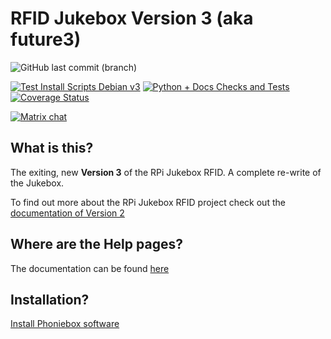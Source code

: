 # RFID Jukebox Version 3 (aka future3)

![GitHub last commit (branch)](https://img.shields.io/github/last-commit/MiczFlor/RPi-Jukebox-RFID/future3/develop)

[![Test Install Scripts Debian v3](https://github.com/MiczFlor/RPi-Jukebox-RFID/actions/workflows/test_docker_debian_v3.yml/badge.svg?branch=future3%2Fdevelop)](https://github.com/MiczFlor/RPi-Jukebox-RFID/actions/workflows/test_docker_debian_v3.yml) [![Python + Docs Checks and Tests](https://github.com/MiczFlor/RPi-Jukebox-RFID/actions/workflows/pythonpackage_future3.yml/badge.svg?branch=future3%2Fdevelop)](https://github.com/MiczFlor/RPi-Jukebox-RFID/actions/workflows/pythonpackage_future3.yml) [![Coverage Status](https://coveralls.io/repos/github/MiczFlor/RPi-Jukebox-RFID/badge.svg?branch=future3/develop)](https://coveralls.io/github/MiczFlor/RPi-Jukebox-RFID?branch=future3/develop)

[![Matrix chat](https://matrix.to/img/matrix-badge.svg)](https://matrix.to/#/#phoniebox_community:gitter.im)

## What is this?

The exiting, new **Version 3** of the RPi Jukebox RFID. A complete re-write of the Jukebox.

To find out more about the RPi Jukebox RFID
project check out the [documentation of Version 2](<https://github.com/MiczFlor/RPi-Jukebox-RFID>)

## Where are the Help pages?

The documentation can be found [here](./documentation/README.md)

## Installation?

[Install Phoniebox software](documentation/builders/installation.md#install-phoniebox-software)
